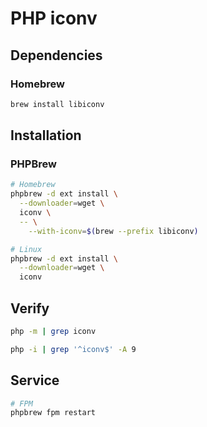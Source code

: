# PHP iconv

## Dependencies

### Homebrew

```sh
brew install libiconv
```

## Installation

### PHPBrew

```sh
# Homebrew
phpbrew -d ext install \
  --downloader=wget \
  iconv \
  -- \
    --with-iconv=$(brew --prefix libiconv)

# Linux
phpbrew -d ext install \
  --downloader=wget \
  iconv
```

## Verify

```sh
php -m | grep iconv
```

```sh
php -i | grep '^iconv$' -A 9
```

## Service

```sh
# FPM
phpbrew fpm restart
```
